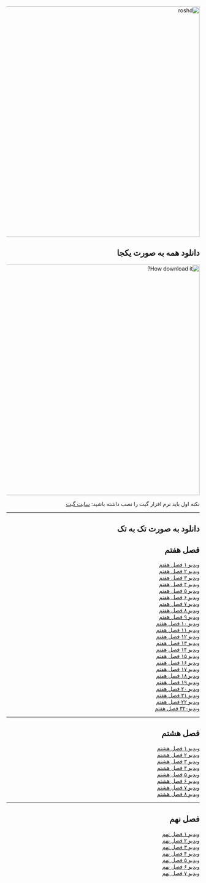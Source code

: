 <div dir="rtl">


<img src="https://www.roshd.ir/Portals/11/Images/Publisher/Riyazi07-book.jpg?ver=1397-09-19-085306-010&maxwidth=1000" alt="roshd" width="600"/>


  
  
<h2>دانلود همه به صورت یکجا</h2>


<img src="https://user-images.githubusercontent.com/77381164/117602536-2f1ad400-b166-11eb-93d2-c3fbfe4dac96.gif" alt="How download it?" width="600"/>

نکته اول باید نرم افزار گیت را نصب داشته باشید: <a href="https://git-scm.com/">سایت گیت</a>


<hr>

<h2>دانلود به صورت تک به تک</h2>

<h2>فصل هفتم</h2>


<a href="https://github.com/amirkasraEsmaeilian/-mathVideos/raw/main/Season%207/7-1.mp4)">ویدیو ۱ فصل هفتم</a><br> 
<a href="https://github.com/amirkasraEsmaeilian/-mathVideos/raw/main/Season%207/7-2.mp4)">ویدیو ۲ فصل هفتم</a><br> 
<a href="https://github.com/amirkasraEsmaeilian/-mathVideos/raw/main/Season%207/7-3.mp4)">ویدیو ۳ فصل هفتم</a><br> 
<a href="https://github.com/amirkasraEsmaeilian/-mathVideos/raw/main/Season%207/7-4.mp4)">ویدیو ۴ فصل هفتم</a><br> 
<a href="https://github.com/amirkasraEsmaeilian/-mathVideos/raw/main/Season%207/7-5.mp4)">ویدیو ۵ فصل هفتم</a><br> 
<a href="https://github.com/amirkasraEsmaeilian/-mathVideos/raw/main/Season%207/7-6.mp4)">ویدیو ۶ فصل هفتم</a><br> 
<a href="https://github.com/amirkasraEsmaeilian/-mathVideos/raw/main/Season%207/7-7.mp4)">ویدیو ۷ فصل هفتم</a><br> 
<a href="https://github.com/amirkasraEsmaeilian/-mathVideos/raw/main/Season%207/7-8.mp4)">ویدیو ۸ فصل هفتم</a><br> 
<a href="https://github.com/amirkasraEsmaeilian/-mathVideos/raw/main/Season%207/7-9.mp4)">ویدیو ۹ فصل هفتم</a><br> 
<a href="https://github.com/amirkasraEsmaeilian/-mathVideos/raw/main/Season%207/7-10.mp4)">ویدیو ۱۰ فصل هفتم</a><br> 
<a href="https://github.com/amirkasraEsmaeilian/-mathVideos/raw/main/Season%207/7-11.mp4)">ویدیو ۱۱ فصل هفتم</a><br> 
<a href="https://github.com/amirkasraEsmaeilian/-mathVideos/raw/main/Season%207/7-12.mp4)">ویدیو ۱۲ فصل هفتم</a><br> 
<a href="https://github.com/amirkasraEsmaeilian/-mathVideos/raw/main/Season%207/7-13.mp4)">ویدیو ۱۳ فصل هفتم</a><br> 
<a href="https://github.com/amirkasraEsmaeilian/-mathVideos/raw/main/Season%207/7-14.mp4)">ویدیو ۱۴ فصل هفتم</a><br> 
<a href="https://github.com/amirkasraEsmaeilian/-mathVideos/raw/main/Season%207/7-15.mp4)">ویدیو ۱۵ فصل هفتم</a><br> 
<a href="https://github.com/amirkasraEsmaeilian/-mathVideos/raw/main/Season%207/7-16.mp4)">ویدیو ۱۶ فصل هفتم</a><br> 
<a href="https://github.com/amirkasraEsmaeilian/-mathVideos/raw/main/Season%207/7-17.mp4)">ویدیو ۱۷ فصل هفتم</a><br> 
<a href="https://github.com/amirkasraEsmaeilian/-mathVideos/raw/main/Season%207/7-18.mp4)">ویدیو ۱۸ فصل هفتم</a><br> 
<a href="https://github.com/amirkasraEsmaeilian/-mathVideos/raw/main/Season%207/7-19.mp4)">ویدیو ۱۹ فصل هفتم</a><br> 
<a href="https://github.com/amirkasraEsmaeilian/-mathVideos/raw/main/Season%207/7-20.mp4)">ویدیو ۲۰ فصل هفتم</a><br> 
<a href="https://github.com/amirkasraEsmaeilian/-mathVideos/raw/main/Season%207/7-21_edit.mp4)">ویدیو ۲۱ فصل هفتم</a><br> 
<a href="https://github.com/amirkasraEsmaeilian/-mathVideos/raw/main/Season%207/7-22.mp4)">ویدیو ۲۲ فصل هفتم</a><br>
<a href="https://github.com/amirkasraEsmaeilian/-mathVideos/raw/main/Season%207/7-23.mp4)">ویدیو۳۲۰ فصل هفتم</a><br>
<hr>




<h2>فصل هشتم</h2>

<a href="https://github.com/amirkasraEsmaeilian/-mathVideos/raw/main/Season%208/8-1.mp4">ویدیو ۱ فصل هشتم</a><br>
<a href="https://github.com/amirkasraEsmaeilian/-mathVideos/raw/main/Season%208/8-2.mp4">ویدیو ۲ فصل هشتم</a><br>
<a href="https://github.com/amirkasraEsmaeilian/-mathVideos/raw/main/Season%208/8-3.mp4">ویدیو ۳ فصل هشتم</a><br>
<a href="https://github.com/amirkasraEsmaeilian/-mathVideos/raw/main/Season%208/8-4.mp4">ویدیو ۴ فصل هشتم</a><br>
<a href="https://github.com/amirkasraEsmaeilian/-mathVideos/raw/main/Season%208/8-5.mp4">ویدیو ۵ فصل هشتم</a><br>
<a href="https://github.com/amirkasraEsmaeilian/-mathVideos/raw/main/Season%208/8-6.mp4">ویدیو ۶ فصل هشتم</a><br>
<a href="https://github.com/amirkasraEsmaeilian/-mathVideos/raw/main/Season%208/8-7.mp4">ویدیو ۷ فصل هشتم</a><br>
<a href="https://github.com/amirkasraEsmaeilian/-mathVideos/raw/main/Season%208/8-8.mp4">ویدیو ۸ فصل هشتم</a><br>

<hr>

<h2>فصل نهم</h2>

<a href="https://github.com/amirkasraEsmaeilian/-mathVideos/raw/main/Season%209/9-1.mp4">ویدیو ۱ فصل نهم</a><br>
<a href="https://github.com/amirkasraEsmaeilian/-mathVideos/raw/main/Season%209/9-1.mp4">ویدیو ۲ فصل نهم</a><br>
<a href="https://github.com/amirkasraEsmaeilian/-mathVideos/raw/main/Season%209/9-1.mp4">ویدیو ۳ فصل نهم</a><br>
<a href="https://github.com/amirkasraEsmaeilian/-mathVideos/raw/main/Season%209/9-1.mp4">ویدیو ۴ فصل نهم</a><br>
<a href="https://github.com/amirkasraEsmaeilian/-mathVideos/raw/main/Season%209/9-1.mp4">ویدیو ۵ فصل نهم</a><br>
<a href="https://github.com/amirkasraEsmaeilian/-mathVideos/raw/main/Season%209/9-1.mp4">ویدیو ۶ فصل نهم</a><br>
<a href="https://github.com/amirkasraEsmaeilian/-mathVideos/raw/main/Season%209/9-1.mp4">ویدیو ۷ فصل نهم</a><br>

</div>
